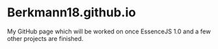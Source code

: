# Berkmann18.github.io
My GitHub page which will be worked on once EssenceJS 1.0 and a few other projects are finished.